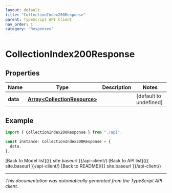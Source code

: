 ```yaml
---
layout: default
title: "CollectionIndex200Response"
parent: TypeScript API Client
nav_order: 1
category: "Responses"
---
```


# CollectionIndex200Response

## Properties

| Name     | Type                                                         | Description | Notes                  |
| -------- | ------------------------------------------------------------ | ----------- | ---------------------- |
| **data** | [**Array&lt;CollectionResource&gt;**](CollectionResource.md) |             | [default to undefined] |

## Example

```typescript
import { CollectionIndex200Response } from "./api";

const instance: CollectionIndex200Response = {
  data,
};
```

[Back to Model list]({{ site.baseurl }}/api-client/) [Back to API list]({{ site.baseurl }}/api-client/) [Back to README]({{ site.baseurl }}/api-client/)

---

_This documentation was automatically generated from the TypeScript API client._
